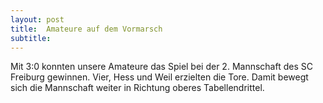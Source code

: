 ```yaml
---
layout: post
title:  Amateure auf dem Vormarsch
subtitle:  
---
```


Mit 3:0 konnten unsere Amateure das Spiel bei der 2. Mannschaft des SC Freiburg gewinnen. Vier, Hess und Weil erzielten die Tore. Damit bewegt sich die Mannschaft weiter in Richtung oberes Tabellendrittel.



